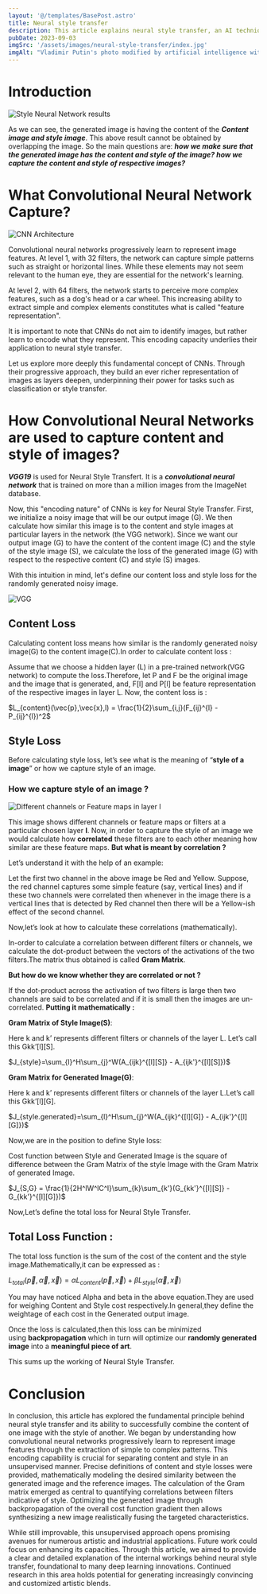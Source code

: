 ```yaml
---
layout: '@/templates/BasePost.astro'
title: Neural style transfer
description: This article explains neural style transfer, an AI technique combining the visual content of one image with the artistic style of another. It details how convolutional neural networks capture content and style, and how iterative optimization blends the two into a new hybrid image. A clear guide to this generative deep learning approach.
pubDate: 2023-09-03
imgSrc: '/assets/images/neural-style-transfer/index.jpg'
imgAlt: "Vladimir Putin's photo modified by artificial intelligence with an aquarel style"
---
```


# Introduction

![Style Neural Network results](/assets/images/neural-style-transfer/styleNeuralNetResult.png)

As we can see, the generated image is having the content of the ***Content image and style image***. This above result cannot be obtained by overlapping the image. So the main questions are:  ***how we make sure that the generated image has the content and style of the image?  how we capture the content and style of respective images?***

# What Convolutional Neural Network Capture?

![CNN Architecture](/assets/images/neural-style-transfer/CNN_architecture.png)

Convolutional neural networks progressively learn to represent image features. At level 1, with 32 filters, the network can capture simple patterns such as straight or horizontal lines. While these elements may not seem relevant to the human eye, they are essential for the network's learning.

At level 2, with 64 filters, the network starts to perceive more complex features, such as a dog's head or a car wheel. This increasing ability to extract simple and complex elements constitutes what is called "feature representation".

It is important to note that CNNs do not aim to identify images, but rather learn to encode what they represent. This encoding capacity underlies their application to neural style transfer.

Let us explore more deeply this fundamental concept of CNNs. Through their progressive approach, they build an ever richer representation of images as layers deepen, underpinning their power for tasks such as classification or style transfer.


# How Convolutional Neural Networks are used to capture content and style of images?

***VGG19*** is used for Neural Style Transfert. It is a ***convolutional neural network*** that is trained on more than a million images from the ImageNet database. 

Now, this "encoding nature" of CNNs is key for Neural Style Transfer. First, we initialize a noisy image that will be our output image (G). We then calculate how similar this image is to the content and style images at particular layers in the network (the VGG network). Since we want our output image (G) to have the content of the content image (C) and the style of the style image (S), we calculate the loss of the generated image (G) with respect to the respective content (C) and style (S) images.

With this intuition in mind, let's define our content loss and style loss for the randomly generated noisy image.

![VGG](/assets/images/neural-style-transfer/VGG.png)

## Content Loss

Calculating content loss means how similar is the randomly generated noisy image(G) to the content image(C).In order to calculate content loss :

Assume that we choose a hidden layer (L) in a pre-trained network(VGG network) to compute the loss.Therefore, let P and F be the original image and the image that is generated, and, F[l] and P[l] be feature representation of the respective images in layer L. Now, the content loss is :

$L_{content}(\vec{p},\vec{x},l) = \frac{1}{2}\sum_{i,j}(F_{ij}^{l} - P_{ij}^{l})^2$

## Style Loss

Before calculating style loss, let’s see what is the meaning of “**style of a image**” or how we capture style of an image.

### How we capture style of an image ?

![Different channels or Feature maps in layer l](https://miro.medium.com/v2/resize:fit:264/0*dyVKNRn36XORjr9v.png)



This image shows different channels or feature maps or filters at a particular chosen layer **l**. Now, in order to capture the style of an image we would calculate how **correlated** these filters are to each other meaning how similar are these feature maps. **But what is meant by correlation ?**

Let’s understand it with the help of an example:

Let the first two channel in the above image be Red and Yellow. Suppose, the red channel captures some simple feature (say, vertical lines) and if these two channels were correlated then whenever in the image there is a vertical lines that is detected by Red channel then there will be a Yellow-ish effect of the second channel.

Now,let’s look at how to calculate these correlations (mathematically).

In-order to calculate a correlation between different filters or channels, we calculate the dot-product between the vectors of the activations of the two filters.The matrix thus obtained is called **Gram Matrix**.

**But how do we know whether they are correlated or not ?**

If the dot-product across the activation of two filters is large then two channels are said to be correlated and if it is small then the images are un-correlated. **Putting it mathematically :**

**Gram Matrix of Style Image(S)**:

Here k and k’ represents different filters or channels of the layer L. Let’s call this Gkk’[l][S].

$J_{style}=\sum_{l}^H\sum_{j}^W(A_{ijk}^{[l][S]} - A_{ijk'}^{[l][S]})$


**Gram Matrix for Generated Image(G)**:

Here k and k’ represents different filters or channels of the layer L.Let’s call this Gkk’[l][G].

$J_{style.generated}=\sum_{l}^H\sum_{j}^W(A_{ijk}^{[l][G]} - A_{ijk'}^{[l][G]})$

Now,we are in the position to define Style loss:

Cost function between Style and Generated Image is the square of difference between the Gram Matrix of the style Image with the Gram Matrix of generated Image.

$J_{S,G} = \frac{1}{2H^lW^lC^l}\sum_{k}\sum_{k'}(G_{kk'}^{[l][S]} - G_{kk'}^{[l][G]})$

Now,Let’s define the total loss for Neural Style Transfer.

## Total Loss Function :

The total loss function is the sum of the cost of the content and the style image.Mathematically,it can be expressed as :

$L_{total}(\vec{p}, \vec{\alpha},\vec{x}) = \alpha L_{content}(\vec{p}, \vec{x}) + \beta L_{style}(\vec{\alpha}, \vec{x})$

You may have noticed Alpha and beta in the above equation.They are used for weighing Content and Style cost respectively.In general,they define the weightage of each cost in the Generated output image.

Once the loss is calculated,then this loss can be minimized using **backpropagation** which in turn will optimize our **randomly generated image** into a **meaningful piece of art**.

This sums up the working of Neural Style Transfer.


# Conclusion

In conclusion, this article has explored the fundamental principle behind neural style transfer and its ability to successfully combine the content of one image with the style of another.
We began by understanding how convolutional neural networks progressively learn to represent image features through the extraction of simple to complex patterns. This encoding capability is crucial for separating content and style in an unsupervised manner.
Precise definitions of content and style losses were provided, mathematically modeling the desired similarity between the generated image and the reference images. The calculation of the Gram matrix emerged as central to quantifying correlations between filters indicative of style.
Optimizing the generated image through backpropagation of the overall cost function gradient then allows synthesizing a new image realistically fusing the targeted characteristics.

While still improvable, this unsupervised approach opens promising avenues for numerous artistic and industrial applications. Future work could focus on enhancing its capacities.
Through this article, we aimed to provide a clear and detailed explanation of the internal workings behind neural style transfer, foundational to many deep learning innovations. Continued research in this area holds potential for generating increasingly convincing and customized artistic blends.